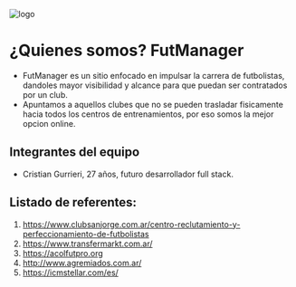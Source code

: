 ![logo](https://cdn.futmanager.com/includes/imagens/futmanager_logo.png)
# ¿Quienes somos? FutManager 
- FutManager es un sitio enfocado en impulsar la carrera de futbolistas, dandoles mayor visibilidad y alcance para que puedan ser contratados por un club.
- Apuntamos a aquellos clubes que no se pueden trasladar fisicamente hacia todos los centros de entrenamientos, por eso somos la mejor opcion online.

## Integrantes del equipo
- Cristian Gurrieri, 27 años, futuro desarrollador full stack.


## Listado de referentes:
1. <https://www.clubsanjorge.com.ar/centro-reclutamiento-y-perfeccionamiento-de-futbolistas>
2. <https://www.transfermarkt.com.ar/>
3. <https://acolfutpro.org>
4. <http://www.agremiados.com.ar/>
5. <https://icmstellar.com/es/>